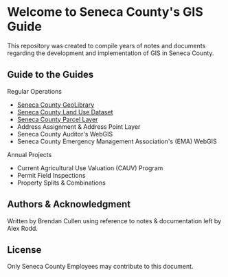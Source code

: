 # Welcome to Seneca County's GIS Guide
This repository was created to compile years of notes and documents regarding the
development and implementation of GIS in Seneca County.

## Guide to the Guides

Regular Operations
- [Seneca County GeoLibrary](https://github.com/bren96/SenCO-GIS-Guide/blob/master/Guides/GeoLibrary.md)
- [Seneca County Land Use Dataset](https://github.com/bren96/SenCO-GIS-Guide/blob/master/Guides/Land_Use.md)
- [Seneca County Parcel Layer](https://github.com/bren96/SenCO-GIS-Guide/blob/master/Guides/Parcel_Layer.md)
- Address Assignment & Address Point Layer
- Seneca County Auditor's WebGIS
- Seneca County Emergency Management Association's (EMA) WebGIS

Annual Projects
- Current Agricultural Use Valuation (CAUV) Program
- Permit Field Inspections
- Property Splits & Combinations


## Authors & Acknowledgment
Written by Brendan Cullen using reference to notes & documentation
left by Alex Rodd.

## License
Only Seneca County Employees may contribute to this document.
